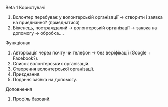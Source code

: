 Beta 1 
Користувачі
1. Волонтер перебуває у волонтерській організації -> створити і заявка на приєднання? (приєднатися)  
2. Біженець, постраждалий -> волонтерській організації -> заявка на допомогу  -> обробка....

Функціонал
1. Авторізація через почту чи телефон -> без веріфікації (Google + Facebook?).
2. Список волонтерських організацій.
3. Створення волонтерської організації.
4. Приєднання.
5. Подання заявка на допомогу.

Доповнення 
1. Профіль базовий. 
